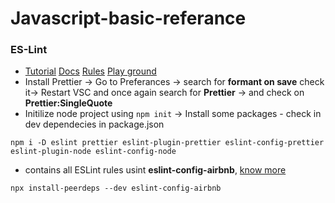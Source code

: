 ﻿# Javascript-basic-referance

### ES-Lint

- [Tutorial](https://www.youtube.com/watch?v=SydnKbGc7W8&t=145s) [Docs](https://eslint.org/) [Rules](https://eslint.org/docs/rules/) [Play ground](https://eslint.org/demo)
- Install Prettier -> Go to Preferances -> search for **formant on save** check it-> Restart VSC and once again search for **Prettier** -> and check on **Prettier:SingleQuote**
- Initilize node project using `npm init` -> Install some packages - check in dev dependecies in package.json

```
npm i -D eslint prettier eslint-plugin-prettier eslint-config-prettier eslint-plugin-node eslint-config-node
```

- contains all ESLint rules usint **eslint-config-airbnb**, [know more](https://www.npmjs.com/package/eslint-config-airbnb)

```
npx install-peerdeps --dev eslint-config-airbnb
```
